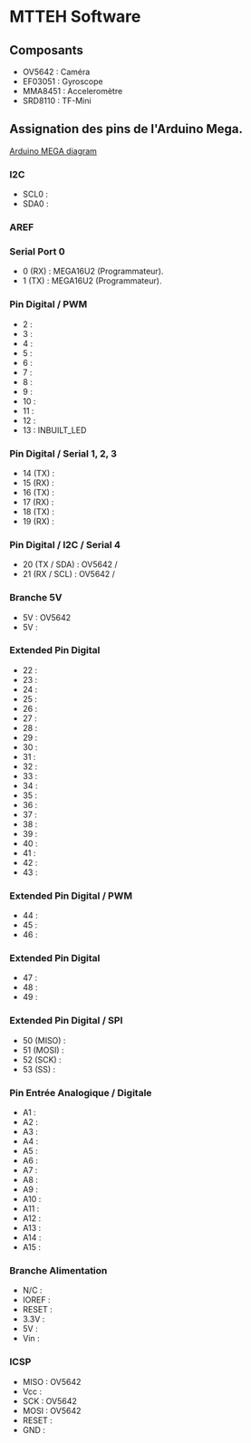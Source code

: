 # MTTEH Software

## Composants
 - OV5642  : Caméra
 - EF03051 : Gyroscope
 - MMA8451 : Acceleromètre
 - SRD8110 : TF-Mini

## Assignation des pins de l'Arduino Mega.
[Arduino MEGA diagram](https://www.theengineeringprojects.com/wp-content/uploads/2018/06/introduction-to-arduino-mega-5.png)

### I2C
 - SCL0 : 
 - SDA0 : 
 
### AREF

### Serial Port 0
 - 0 (RX) : MEGA16U2 (Programmateur).
 - 1 (TX) : MEGA16U2 (Programmateur).

### Pin Digital / PWM
 - 2 : 
 - 3 : 
 - 4 : 
 - 5 : 
 - 6 : 
 - 7 : 
 - 8 : 
 - 9 : 
 - 10 : 
 - 11 : 
 - 12 : 
 - 13 : INBUILT_LED 

### Pin Digital / Serial 1, 2, 3
 - 14 (TX) : 
 - 15 (RX) : 
 - 16 (TX) : 
 - 17 (RX) : 
 - 18 (TX) : 
 - 19 (RX) : 

### Pin Digital / I2C / Serial 4
 - 20 (TX / SDA) : OV5642 / 
 - 21 (RX / SCL) : OV5642 / 

### Branche 5V
 - 5V : OV5642
 - 5V : 

### Extended Pin Digital
 - 22 : 
 - 23 : 
 - 24 : 
 - 25 : 
 - 26 : 
 - 27 : 
 - 28 : 
 - 29 : 
 - 30 : 
 - 31 : 
 - 32 : 
 - 33 : 
 - 34 : 
 - 35 : 
 - 36 : 
 - 37 : 
 - 38 : 
 - 39 : 
 - 40 : 
 - 41 : 
 - 42 : 
 - 43 : 

### Extended Pin Digital / PWM
 - 44 : 
 - 45 : 
 - 46 : 

### Extended Pin Digital
 - 47 : 
 - 48 : 
 - 49 : 

### Extended Pin Digital / SPI
 - 50 (MISO) : 
 - 51 (MOSI) : 
 - 52 (SCK) : 
 - 53 (SS) : 

### Pin Entrée Analogique / Digitale
 - A1 : 
 - A2 : 
 - A3 : 
 - A4 : 
 - A5 : 
 - A6 : 
 - A7 : 
 - A8 : 
 - A9 : 
 - A10 : 
 - A11 : 
 - A12 : 
 - A13 : 
 - A14 : 
 - A15 : 

### Branche Alimentation
 - N/C : 
 - IOREF : 
 - RESET : 
 - 3.3V : 
 - 5V : 
 - Vin :
 
### ICSP
 - MISO : OV5642
 - Vcc : 
 - SCK : OV5642
 - MOSI : OV5642
 - RESET : 
 - GND : 
